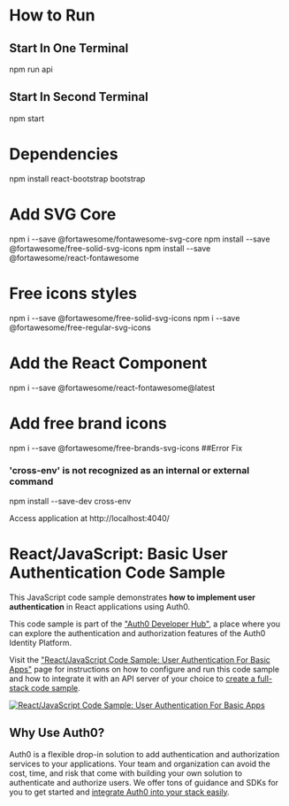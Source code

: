 # How to Run
## Start In One Terminal
npm run api
## Start In Second Terminal
npm start
# Dependencies

npm install react-bootstrap bootstrap

# Add SVG Core
npm i --save @fortawesome/fontawesome-svg-core
npm install --save @fortawesome/free-solid-svg-icons
npm install --save @fortawesome/react-fontawesome
# Free icons styles
npm i --save @fortawesome/free-solid-svg-icons
npm i --save @fortawesome/free-regular-svg-icons
# Add the React Component
npm i --save @fortawesome/react-fontawesome@latest
# Add free brand icons
npm i --save @fortawesome/free-brands-svg-icons
##Error Fix

### 'cross-env' is not recognized as an internal or external command
npm install --save-dev cross-env


Access application at
http://localhost:4040/

# React/JavaScript: Basic User Authentication Code Sample

This JavaScript code sample demonstrates **how to implement user authentication** in React applications using Auth0.

This code sample is part of the ["Auth0 Developer Hub"](https://auth0.com/developers/hub), a place where you can explore the authentication and authorization features of the Auth0 Identity Platform.

Visit the ["React/JavaScript Code Sample: User Authentication For Basic Apps"](https://auth0.com/developers/hub/code-samples/spa/react-javascript/basic-authentication) page for instructions on how to configure and run this code sample and how to integrate it with an API server of your choice to [create a full-stack code sample](https://auth0.com//developers/hub/code-samples/full-stack/hello-world/basic-access-control/spa).

[![React/JavaScript Code Sample: User Authentication For Basic Apps](https://cdn.auth0.com/blog/hub/code-samples/spa/react-javascript/basic-authentication.png)](https://auth0.com/developers/hub/code-samples/spa/react-javascript/basic-authentication)

## Why Use Auth0?

Auth0 is a flexible drop-in solution to add authentication and authorization services to your applications. Your team and organization can avoid the cost, time, and risk that come with building your own solution to authenticate and authorize users. We offer tons of guidance and SDKs for you to get started and [integrate Auth0 into your stack easily](https://auth0.com/developers/hub/code-samples/full-stack).
